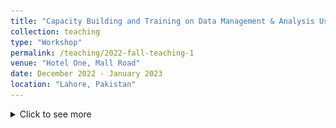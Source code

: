 ```yaml
---
title: "Capacity Building and Training on Data Management & Analysis Using STATA."
collection: teaching
type: "Workshop"
permalink: /teaching/2022-fall-teaching-1
venue: "Hotel One, Mall Road"
date: December 2022 - January 2023
location: "Lahore, Pakistan"
---
```


<details>
<summary>Click to see more</summary>

![Workshop Image](/images/STATA_Training.png){: .align-center width="300px"}

As a Teaching Assistant for Professor Usman Elahi during the 'Capacity Building and Training on Data Management & Analysis Using STATA,' I had the privilege of contributing to a comprehensive training program. We conducted nearly 6-hour sessions five days a week, where we immersed participants in STATA content. Each session began with STATA concepts and tools, followed by practical exercises to reinforce learning. We concluded each day with lively discussions of exercise solutions.

This workshop was organized in collaboration with the Bureau of Statistics, Government of Punjab, for Statistical Officers.

</details>
